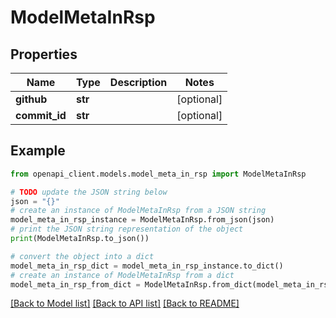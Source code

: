 # ModelMetaInRsp


## Properties

Name | Type | Description | Notes
------------ | ------------- | ------------- | -------------
**github** | **str** |  | [optional] 
**commit_id** | **str** |  | [optional] 

## Example

```python
from openapi_client.models.model_meta_in_rsp import ModelMetaInRsp

# TODO update the JSON string below
json = "{}"
# create an instance of ModelMetaInRsp from a JSON string
model_meta_in_rsp_instance = ModelMetaInRsp.from_json(json)
# print the JSON string representation of the object
print(ModelMetaInRsp.to_json())

# convert the object into a dict
model_meta_in_rsp_dict = model_meta_in_rsp_instance.to_dict()
# create an instance of ModelMetaInRsp from a dict
model_meta_in_rsp_from_dict = ModelMetaInRsp.from_dict(model_meta_in_rsp_dict)
```
[[Back to Model list]](../README.md#documentation-for-models) [[Back to API list]](../README.md#documentation-for-api-endpoints) [[Back to README]](../README.md)


